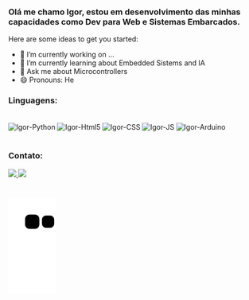 ### Olá me chamo Igor, estou em desenvolvimento das minhas capacidades como Dev para Web e Sistemas Embarcados.

Here are some ideas to get you started:

- 🔭 I’m currently working on ...
- 🌱 I’m currently learning about Embedded Sistems and IA
- 💬 Ask me about Microcontrollers
- 😄 Pronouns: He


### Linguagens:
<div style="display: inline_block"><br>
  <img align = "center" alt="Igor-Python" src="https://img.shields.io/badge/Python-14354C?style=for-the-badge&logo=python&logoColor=white">
  <img align = "center" alt="Igor-Html5" src="https://img.shields.io/badge/HTML5-E34F26?style=for-the-badge&logo=html5&logoColor=white">
  <img align = "center" alt="Igor-CSS" src="https://img.shields.io/badge/CSS3-1572B6?style=for-the-badge&logo=css3&logoColor=white">
  <img align = "center" alt="Igor-JS" src="https://img.shields.io/badge/JavaScript-323330?style=for-the-badge&logo=javascript&logoColor=F7DF1E">
  <img align = "center" alt="Igor-Arduino" src="https://img.shields.io/badge/Arduino_IDE-00979D?style=for-the-badge&logo=arduino&logoColor=white">
</div>

#

### Contato:
<div>
  <a href="mailto:igorperf1@gmail.com" target="_blank"><img src="https://img.shields.io/badge/Gmail-D14836?style=for-the-badge&logo=gmail&logoColor=white">
  <a href="https://www.linkedin.com/in/igor-pereira-126859183/" target="_blank"><img src="https://img.shields.io/badge/LinkedIn-0077B5?style=for-the-badge&logo=linkedin&logoColor=white">
</div>

#
    
    

 ![Snake animation](https://github.com/IgorPFernandes/IgorPFernandes/blob/output/github-contribution-grid-snake.svg)

